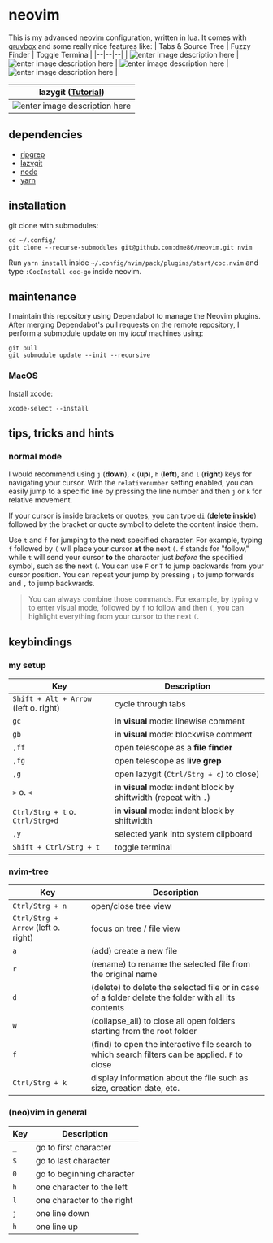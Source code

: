 # neovim

This is my advanced [neovim](https://neovim.io/) configuration, written in [lua](https://www.lua.org/). It comes with [gruvbox](https://github.com/morhetz/gruvbox) and some really nice features like:
| Tabs & Source Tree | Fuzzy Finder | Toggle Terminal|
|--|--|--|
| ![enter image description here](https://i.imgur.com/NaalKtO.png) | ![enter image description here](https://i.imgur.com/zDb5YFK.png) | ![enter image description here](https://i.imgur.com/9guCN8L.png) |![enter image description here](https://i.imgur.com/x8DZLsi.png) |

| lazygit ([Tutorial](https://dme86.github.io/2023/08/15/Lazygit-tutorial/)) |
|--|
|![enter image description here](https://i.imgur.com/PqPbvJC.png)  |



## dependencies

- [ripgrep](https://github.com/BurntSushi/ripgrep)
- [lazygit](https://github.com/jesseduffield/lazygit)
- [node](https://nodejs.org/en)
- [yarn](https://yarnpkg.com/)

## installation

git clone with submodules:

    cd ~/.config/
    git clone --recurse-submodules git@github.com:dme86/neovim.git nvim

Run `yarn install` inside `~/.config/nvim/pack/plugins/start/coc.nvim` and type `:CocInstall coc-go` inside neovim.

## maintenance

I maintain this repository using Dependabot to manage the Neovim plugins. After merging Dependabot's pull requests on the remote repository, I perform a submodule update on my *local* machines using:

    git pull
    git submodule update --init --recursive

### MacOS

Install xcode:

    xcode-select --install

## tips, tricks and hints

### normal mode

I would recommend using `j` (**down**), `k` (**up**), `h` (**left**), and `l` (**right**) keys for navigating your cursor. With the `relativenumber` setting enabled, you can easily jump to a specific line by pressing the line number and then `j` or `k` for relative movement.

If your cursor is inside brackets or quotes, you can type `di` (**delete inside**) followed by the bracket or quote symbol to delete the content inside them.

Use `t` and `f` for jumping to the next specified character. For example, typing `f` followed by `(` will place your cursor **at** the next `(`. `f` stands for "follow," while `t` will send your cursor **to** the character just *before* the specified symbol, such as the next `(`.
You can use `F` or `T` to jump backwards from your cursor position.
You can repeat your jump by pressing `;` to jump forwards and `,` to jump backwards.

> You can always combine those commands. For example, by typing `v` to
> enter visual mode, followed by `f` to follow and then `(`, you can
> highlight everything from your cursor to the next `(`.

## keybindings

###  my setup

|Key  |Description  |
|--|--|
|`Shift + Alt + Arrow` (left o. right)|cycle through tabs|
|`gc`|in **visual** mode: linewise comment|
|`gb`|in **visual** mode: blockwise comment|
|`,ff`|open telescope as a **file finder**|
|`,fg`|open telescope as **live grep**|
|`,g`|open lazygit (`Ctrl/Strg + c`) to close)|
|`>` o. `<`|in **visual** mode: indent block by shiftwidth (repeat with `.`)|
|`Ctrl/Strg + t` o. `Ctrl/Strg+d`|in **visual** mode: indent block by shiftwidth|
|`,y`|selected yank into system clipboard|
|`Shift + Ctrl/Strg + t`|toggle terminal|


### nvim-tree

|Key  |Description  |
|--|--|
|`Ctrl/Strg + n` |open/close tree view |
|`Ctrl/Strg + Arrow` (left o. right)|focus on tree / file view|
|`a`|(add) create a new file|
|`r`|(rename) to rename the selected file from the original name|
|`d`|(delete) to delete the selected file or in case of a folder delete the folder with all its contents|
|`W`|(collapse_all) to close all open folders starting from the root folder|
|`f`|(find) to open the interactive file search to which search filters can be applied. `F` to close|
|`Ctrl/Strg + k`|display information about the file such as size, creation date, etc.|

### (neo)vim  in general

|Key  |Description  |
|--|--|
|`_`|go to first character|
|`$`|go to last character|
|`0`|go to beginning character|
|`h`|one character to the left|
|`l`|one character to the right|
|`j`|one line down|
|`h`|one line up|
